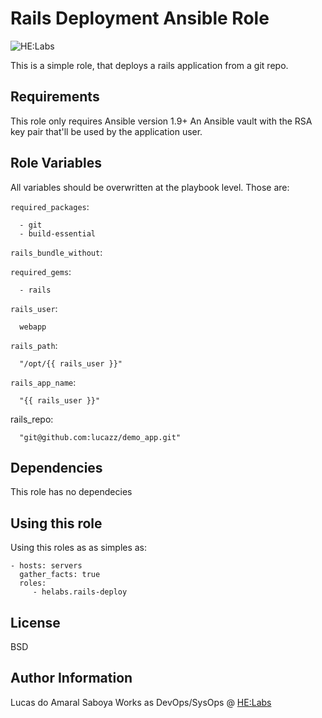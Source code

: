 Rails Deployment Ansible Role
=========

![HE:Labs](http://helabs.com/images/brand-helabs.png "HE:Labs")

This is a simple role, that deploys a rails application from a git repo.

Requirements
------------

This role only requires Ansible version 1.9+
An Ansible vault with the RSA key pair that'll be used by the application user.

Role Variables
--------------

All variables should be overwritten at the playbook level. Those are:

`required_packages`:

      - git
      - build-essential

`rails_bundle_without`:

`required_gems`:

      - rails

`rails_user`:

      webapp

`rails_path`:

      "/opt/{{ rails_user }}"

`rails_app_name`:

      "{{ rails_user }}"

rails_repo:

      "git@github.com:lucazz/demo_app.git"

Dependencies
------------

This role has no dependecies

Using this role
----------------

Using this roles as as simples as:

    - hosts: servers
      gather_facts: true
      roles:
         - helabs.rails-deploy


License
-------

BSD

Author Information
------------------

Lucas do Amaral Saboya Works as DevOps/SysOps @ [HE:Labs](https://www.helabs.com)
